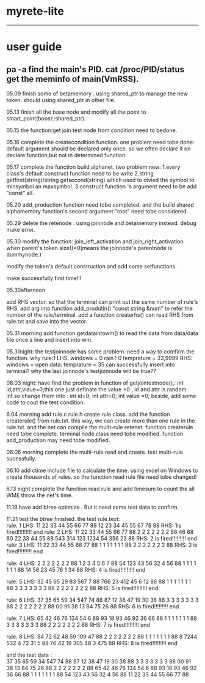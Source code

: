 # myrete-lite
---
# user guide
pa -a find the main's PID.
cat /proc/PID/status get the meminfo of main(VmRSS).
---

05.09 finish some of betamemory . using shared_ptr to manage the new token.  should using shared_ptr in other file.


05.13 finish all the base node and modify all the point to smart_point(boost::shared_ptr).


05.15 the function:get join test node from condition need to bedone.

05.16 complete the createcondition function.  one problem need tobe done: default argument should be declared only once. so we often declare it on declare function,but not in determined function. 


05.17  complete the function build alphanet. two problem new:   1.every class's default construct function need to be write				2.string getfirst(string)/string getsecond(string) which used to divied the symbol to minsymbol an maxsymbol.
								3.construct function 's argument need to be add "const" all.


05.20
add_production function need tobe completed.   and the build shared alphamemory function's second argument "root" need tobe considered.

05.29
delete the retenode .  using joinnode and betamemory instead.    debug make error.


05.30
modify the function: join_left_activation and join_right_activation when parent's token.size()=0(means the joinnode's parentnode is dummynode.)

modify the token's default construction and add some setfunctions.

make successfully first time!!!


05.30afternoon

add RHS vector. so that the terminal can print out the same number of rule's RHS.
add arg into function add_produtin() "const string &num" to refer the number of the rule/terminal.
add a function createrhs() can read RHS from rule.txt and save into the vector.

05.31 morning  add function getdataintowm() to read the data from data/data file once a line and insert into wm.

05.31night: the testjoinnode has some problem. need a way to comfirm the function. why 
rule:1
LHS:
windows = 0
rain ! 0
temprature = 33,9999
RHS:
windows = open
data:
temprature = 35
can successfully insert into terminal? why the last joinnode's testjoinnode will be true??

06.03 night: have find the problem in function of getjointestnode(),: int id,attr,vlaue=0;this one just definate the value =0 , id and attr is random int.so change them into :
int id=0;
int attr=0;
int value =0;
beside, add some code to cout the test condition.

6.04 morning
add rule.c rule.h create rule class. add the function createrule() from rule.txt.
this way, we can create more than one rule in the rule.txt. and the net can compile the multi-rule retenet.
function createrule need tobe complete.
terminal node class need tobe modified.
function add_production may need tobe modified.

06.06 morning
complete the multi-rule read and create. test multi-rule sucessfully.

06.10 add ctime include file to calculate the time.  using excel on Windows to create thousands of rules. so the function read rule file need tobe changed!

6.13 night  complete the function read rule and add timesum to count the all WME throw the net's time.

11.19
have add btree optimize . But it need some test data to confirm.  

11.21
test the btree finished. the test rule.text:  
rule: 1
LHS:
11 22 33 44 55 66 77 88
12 23 34 45 55 67 78 88
RHS:
1is fired!!!!!!!!!
end
rule: 2
LHS:
11 22 33 44 55 66 77 88
2 2 2 2 2 2 2 88
46 68 80 22 33 44 55 88
543 314 123 1234 54 356 23 88
RHS:
2 is fired!!!!!!!!!
end
rule: 3
LHS:
11 22 33 44 55 66 77 88
1 1 1 1 1 1 1 88
2 2 2 2 2 2 2 88
RHS:
3 is fired!!!!!!!!!
end

rule: 4
LHS:
2 2 2 2 2 2 2 88
1 2 3 4 5 6 7 88
54 123 43 56 32 4 56 88
1 1 1 1 1 1 1 88
14 56 23 45 76 1 34 88
RHS:
4 is fired!!!!!!!!!
end

rule: 5
LHS:
32 45 65 29 83 567 7 88
766 23 412 45 6 12 86 88
1 1 1 1 1 1 1 88
3 3 3 3 3 3 3 88
2 2 2 2 2 2 2 88
RHS:
5 is fired!!!!!!!!!
end

rule: 6
LHS:
37 35 65 59 34 547 74 88
87 12 38 47 19 30 38 88
3 3 3 3 3 3 3 88
2 2 2 2 2 2 2 88
00 91 38 13 84 75 26 88
RHS:
6 is fired!!!!!!!!!
end

rule: 7
LHS:
65 42 46 76 134 54 6 88
93 18 93 46 92 36 66 88
1 1 1 1 1 1 1 88
3 3 3 3 3 3 3 88
2 2 2 2 2 2 2 88
RHS:
7 is fired!!!!!!!!!
end

rule: 8
LHS:
84 72 62 48 59 109 47 88
2 2 2 2 2 2 2 88
1 1 1 1 1 1 1 88
8 7244 532 4 72 31 5 88
76 42 19 305 48 3 475 88
RHS:
8 is fired!!!!!!!!!
end
  

and the test data :  
37 35 65 59 34 547 74 88
87 12 38 47 19 30 38 88
3 3 3 3 3 3 3 88
00 91 38 13 84 75 26 88
2 2 2 2 2 2 2 88
65 42 46 76 134 54 6 88 
93 18 93 46 92 36 66 88
1 1 1 1 1 1 1 88
54 123 43 56 32 4 56 88
11 22 33 44 55 66 77 88

